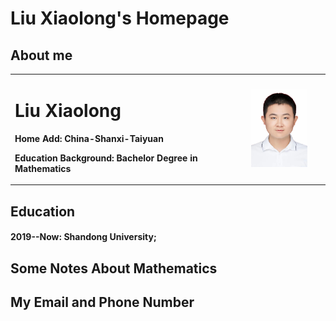 # Liu Xiaolong's Homepage
## About me
<table border="0">
  <tr>
    <td width="75%">
      <h1>Liu Xiaolong</h1>
      <p><b>Home Add: China-Shanxi-Taiyuan</b></p>
      <p><b>Education Background: Bachelor Degree in Mathematics</b></p>
    </td>
    <td width="25%">
      <img src="/MyPhoto.jpg" width="80%"> 
    </td>
  </tr>
</table>

## Education

#### 2019--Now: Shandong University;

## Some Notes About Mathematics

## My Email and Phone Number
